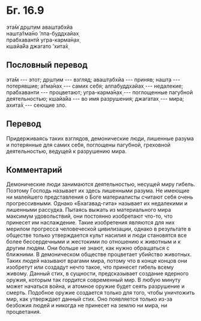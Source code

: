 # Бг. 16.9
эта̄м̇ др̣шт̣им авашт̣абхйа<br/>
нашт̣а̄тма̄но ’лпа-буддхайах̣<br/>
прабхавантй угра-карма̄н̣ах̣<br/>
кшайа̄йа джагато ’хита̄х̣
## Пословный перевод

эта̄м --- этот; др̣шт̣им --- взгляд; авашт̣абхйа --- приняв; нашт̣а ---
потерявшие; а̄тма̄нах̣ --- самих себя; алпабуддхайах̣ --- недалекие;
прабхаванти --- процветают; угра-карма̄н̣ах̣ --- поглощенные пагубной
деятельностью; кшайа̄йа --- во имя разрушения; джагатах̣ --- мира; ахита̄х̣
--- сеющие зло.

## Перевод

Придерживаясь таких взглядов, демонические люди, лишенные разума и
потерянные для самих себя, поглощены пагубной, греховной деятельностью,
ведущей к разрушению мира.

## Комментарий

Демонические люди занимаются деятельностью, несущей миру гибель. Поэтому
Господь называет их здесь лишенными разума. Не имеющие ни малейшего
представления о Боге материалисты считают себя очень прогрессивными.
Однако «Бхагавад-гита» называет их недалекими и лишенными рассудка.
Пытаясь выжать из материального мира максимум удовольствий, они
постоянно изобретают что-то, что принесет им наслаждение. Такие
изобретения являются для них мерилом прогресса человеческой цивилизации,
однако в результате в обществе только утверждается культ насилия и люди
становятся все более бессердечными и жестокими по отношению к животным и
к другим людям. Они больше не знают, как нужно обращаться с ближними. В
демоническом обществе процветает убийство животных. Таких людей называют
врагами мира, потому что в конце концов они изобретут или создадут нечто
такое, что принесет гибель всему живому. Данный стих, в сущности,
предсказывает создание ядерного оружия, которым так гордится современный
мир. В любую минуту может начаться война, и атомное оружие будет сеять
разрушение и смерть. Подобное оружие создается только для того, чтобы
уничтожить мир, как утверждает данный стих. Оно появляется только из-за
безбожия людей и никогда не принесет на землю ни мира, ни процветания.
